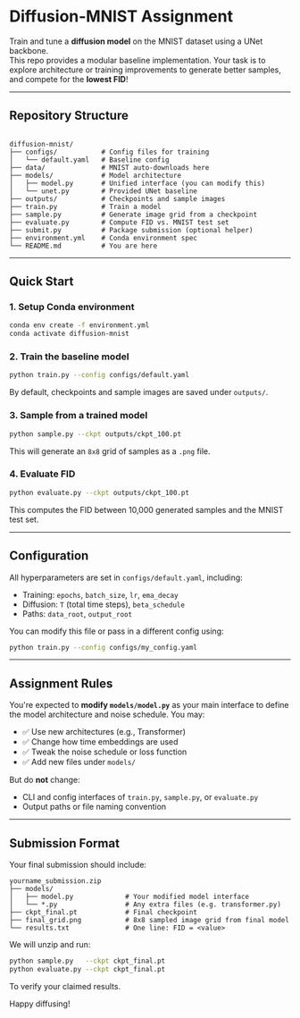 # Diffusion-MNIST Assignment

Train and tune a **diffusion model** on the MNIST dataset using a UNet backbone.  
This repo provides a modular baseline implementation. Your task is to explore architecture or training improvements to generate better samples, and compete for the **lowest FID**!

---

## Repository Structure

```

diffusion-mnist/
├── configs/           # Config files for training
│   └── default.yaml   # Baseline config
├── data/              # MNIST auto-downloads here
├── models/            # Model architecture
│   ├── model.py       # Unified interface (you can modify this)
│   └── unet.py        # Provided UNet baseline
├── outputs/           # Checkpoints and sample images
├── train.py           # Train a model
├── sample.py          # Generate image grid from a checkpoint
├── evaluate.py        # Compute FID vs. MNIST test set
├── submit.py          # Package submission (optional helper)
├── environment.yml    # Conda environment spec
└── README.md          # You are here

````

---

## Quick Start

### 1. Setup Conda environment

```bash
conda env create -f environment.yml
conda activate diffusion-mnist
````

### 2. Train the baseline model

```bash
python train.py --config configs/default.yaml
```

By default, checkpoints and sample images are saved under `outputs/`.

### 3. Sample from a trained model

```bash
python sample.py --ckpt outputs/ckpt_100.pt
```

This will generate an `8x8` grid of samples as a `.png` file.

### 4. Evaluate FID

```bash
python evaluate.py --ckpt outputs/ckpt_100.pt
```

This computes the FID between 10,000 generated samples and the MNIST test set.

---

## Configuration

All hyperparameters are set in `configs/default.yaml`, including:

* Training: `epochs`, `batch_size`, `lr`, `ema_decay`
* Diffusion: `T` (total time steps), `beta_schedule`
* Paths: `data_root`, `output_root`

You can modify this file or pass in a different config using:

```bash
python train.py --config configs/my_config.yaml
```

---

## Assignment Rules

You're expected to **modify `models/model.py`** as your main interface to define the model architecture and noise schedule. You may:

- ✅ Use new architectures (e.g., Transformer)
- ✅ Change how time embeddings are used
- ✅ Tweak the noise schedule or loss function
- ✅ Add new files under `models/`

But do **not** change:

* CLI and config interfaces of `train.py`, `sample.py`, or `evaluate.py`
* Output paths or file naming convention

---

## Submission Format

Your final submission should include:

```
yourname_submission.zip
├── models/
│   ├── model.py             # Your modified model interface
│   └── *.py                 # Any extra files (e.g. transformer.py)
├── ckpt_final.pt            # Final checkpoint
├── final_grid.png           # 8x8 sampled image grid from final model
└── results.txt              # One line: FID = <value>
```

We will unzip and run:

```bash
python sample.py   --ckpt ckpt_final.pt
python evaluate.py --ckpt ckpt_final.pt
```

To verify your claimed results.

Happy diffusing!
